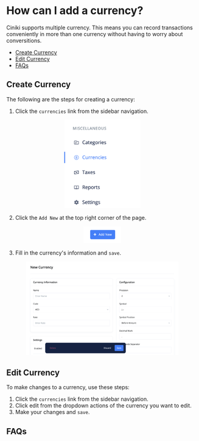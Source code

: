 # How can I add a currency?

Ciniki supports multiple currency. This means you can record transactions conveniently in more than one currency without having to worry about conversitions.

- [Create Currency](#create-currency)
- [Edit Currency](#edit-currency)
- [FAQs](#faqs)

## Create Currency <a id="#create-currency"></a>

The following are the steps for creating a currency:

1. Click the `currencies` link from the sidebar navigation.

<div align='center'>
<img width='200' src='media/currency_link.png'>
</div>

2. Click the `Add New` at the top right corner of the page.

<div align='center'>
<img width='100' src='../../../media/add_new.png'>
</div>

3. Fill in the currency's information and `save`.

<div align='center'>
<img width='400' src='media/currency_details.png'>
</div>

## Edit Currency <a id="#edit-currency"></a>

To make changes to a currency, use these steps:

1. Click the `currencies` link from the sidebar navigation.
2. Click edit from the dropdown actions of the currency you want to edit.
3. Make your changes and `save`.

## FAQs <a id="#faqs"></a>

